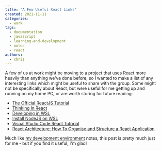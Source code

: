 ```yaml
---
title: "A Few Useful React Links"
created: 2021-11-11
categories: 
  - work
tags: 
  - documentation
  - javascript
  - learning-and-development
  - notes
  - react
authors: 
  - chris
---
```


A few of us at work might be moving to a project that uses React more heavily than anything we've done before, so I wanted to make a list of any interesting links which might be useful to share with the group. Some might not be specifically about React, but were useful for me getting up and running on my home PC, or are worth storing for future reading:

- [The Official ReactJS Tutorial](https://reactjs.org/tutorial/tutorial.html)
- [Thinking In React](https://reactjs.org/docs/thinking-in-react.html)
- [Developing in WSL](https://code.visualstudio.com/docs/remote/wsl)
- [Install NodeJS on WSL](https://docs.microsoft.com/en-gb/windows/dev-environment/javascript/nodejs-on-wsl)
- [Visual Studio Code React Tutorial](https://code.visualstudio.com/docs/nodejs/reactjs-tutorial)
- [React Architecture: How To Organise and Structure a React Application](https://www.taniarascia.com/react-architecture-directory-structure/)

Much like [my development environment](https://chrismcleod.dev/2021/09/01/some-development-environment-notes/) notes, this post is pretty much just for me - but if you find it useful, I'm glad!
